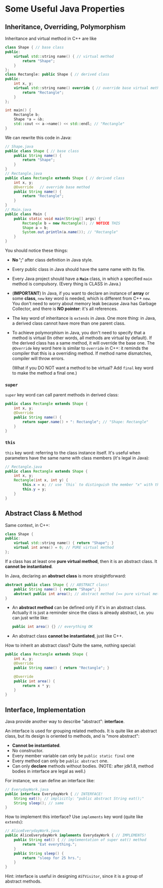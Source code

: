 # Some Useful Java Properties

## Inheritance, Overriding, Polymorphism 

Inheritance and virtual method in C++ are like

```c++
class Shape { // base class
public:
    virtual std::string name() { // virtual method
        return "Shape";
    }
};
class Rectangle: public Shape { // derived class
public:
    int x, y;
    virtual std::string name() override { // override base virtual method
        return "Rectangle";
    }
};

int main() {
    Rectangle b;
    Shape *a = &b;
    std::cout << a->name() << std::endl; // "Rectangle"
}
```

We can rewrite this code in Java:

```java
// Shape.java
public class Shape { // base class
    public String name() {
        return "Shape";
    }
}
// Rectangle.java
public class Rectangle extends Shape { // derived class
    int x, y;
    @Override	// override base method
    public String name() {
        return "Rectangle";
    }
}
// Main.java
public class Main {
    public static void main(String[] args) {
        Rectangle b = new Rectangle(); // NOTICE THIS
        Shape a = b;
        System.out.println(a.name()); // "Rectangle"
    }
}
```

You should notice these things:

- **No ';'** after class definition in Java style.

- Every public class in Java should have the same name with its file.

- Every Java project should have a **`Main`** class, in which a specified `main` method is compulsory. (Every thing is CLASS in Java.)

- (**IMPORTANT**) In Java, if you want to declare an instance of **array** or some **class**, `new` key word is needed, which is different from C++ `new`. You don't need to worry about memory leak because Java has Garbage Collector, and there is **NO pointer**: it's all references.

- The key word of inheritance is `extends` in Java. One more thing: in Java, a derived class cannot have more than one parent class.

- To achieve polymorphism in Java, you don't need to specify that a method is virtual (In other words, all methods are virtual by default). If the derived class has a same method, it will override the base one. The `@Override` key word here is similar to `override` in C++: it reminds the compiler that this is a overriding method. If method name dismatches, compiler will throw errors.

  (What if you DO NOT want a method to be virtual? Add `final` key word to make the method a final one.)

### `super`

`super` key word can call parent methods in derived class:

```java
public class Rectangle extends Shape {
    int x, y;
    @Override
    public String name() {
        return super.name() + ": Rectangle"; // "Shape: Rectangle"
    }
}
```

### `this`

`this` key word: referring to the class instance itself. It's useful when parameters have the same name with class members (it's legal in Java):

```java
// Rectangle.java
public class Rectangle extends Shape {
    int x, y;
    Rectangle(int x, int y) {
        this.x = x; // use `this` to distinguish the member "x" with the parameter "x"
        this.y = y;
    }
}
```



## Abstract Class & Method

Same context, in C++:

```c++
class Shape {
public:
    virtual std::string name() { return "Shape"; }
    virtual int area() = 0; // PURE virtual method
};
```

If a class has at least one **pure virtual method**, then it is an abstract class. It **cannot be instantiated**.

In Java, declaring an **abstract class** is more straightforward:

```java
abstract public class Shape { // ABSTRACT class!
    public String name() { return "Shape"; }
    abstract public int area(); // abstract method (== pure virtual method in C++)
}
```

- An **abstract method** can be defined only if it's in an abstract class. Actually it is just a reminder since the class is already abstract, i.e. you can just write like:

  ```java
  public int area() {} // everything OK
  ```

- An abstract class **cannot be instantiated**, just like C++.

How to inherit an abstract class? Quite the same, nothing special:

```java
public class Rectangle extends Shape {
    int x, y;
    @Override
    public String name() { return "Rectangle"; }

    @Override
    public int area() {
        return x * y;
    }
}
```

## Interface, Implementation

Java provide another way to describe "abstract": **interface**.

An interface is used for grouping related methods. It is quite like an abstract class, but its design is oriented to methods, and is "more abstract":

- **Cannot be instantiated**.
- No constructor.
- Every member variable can only be `public static final` one
- Every method can only be `public abstract` one.
- Can only **declare** methods without bodies. (NOTE: after jdk1.8, method bodies in interface are legal as well.)

For instance, we can define an interface like:

```java
// EverydayWork.java
public interface EverydayWork { // INTERFACE!
    String eat(); // implicitly: "public abstract String eat();"
    String sleep(); // same
}
```

How to implement this interface? Use `implements` key word (quite like `extends`):

```java
// AliceEverydayWork.java
public AliceEverydayWork implements EverydayWork { // IMPLEMENTS!
    public String eat() { // implementation of super eat() method
        return "Eat everything.";
    }
    public String sleep() {
        return "sleep for 25 hrs.";
    }
}
```

Hint: interface is useful in designing `ASTVisitor`, since it is a group of abstract methods.